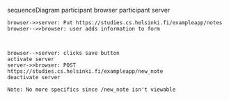 sequenceDiagram
    participant browser
    participant server

    browser->>server: Put https://studies.cs.helsinki.fi/exampleapp/notes
    browser-->>browser: user adds information to form



    browser-->server: clicks save button
    activate server
    server->>browser: POST https://studies.cs.helsinki.fi/exampleapp/new_note
    deactivate server

    Note: No more specifics since /new_note isn't viewable